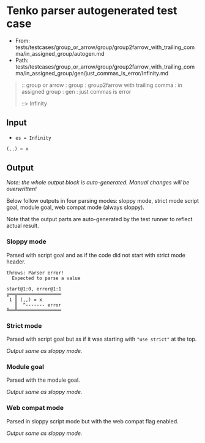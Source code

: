 # Tenko parser autogenerated test case

- From: tests/testcases/group_or_arrow/group/group2farrow_with_trailing_comma/in_assigned_group/autogen.md
- Path: tests/testcases/group_or_arrow/group/group2farrow_with_trailing_comma/in_assigned_group/gen/just_commas_is_error/Infinity.md

> :: group or arrow : group : group2farrow with trailing comma : in assigned group : gen : just commas is error
>
> ::> Infinity

## Input

- `es = Infinity`

`````js
(,,) = x
`````

## Output

_Note: the whole output block is auto-generated. Manual changes will be overwritten!_

Below follow outputs in four parsing modes: sloppy mode, strict mode script goal, module goal, web compat mode (always sloppy).

Note that the output parts are auto-generated by the test runner to reflect actual result.

### Sloppy mode

Parsed with script goal and as if the code did not start with strict mode header.

`````
throws: Parser error!
  Expected to parse a value

start@1:0, error@1:1
╔══╦════════════════
 1 ║ (,,) = x
   ║  ^------- error
╚══╩════════════════

`````

### Strict mode

Parsed with script goal but as if it was starting with `"use strict"` at the top.

_Output same as sloppy mode._

### Module goal

Parsed with the module goal.

_Output same as sloppy mode._

### Web compat mode

Parsed in sloppy script mode but with the web compat flag enabled.

_Output same as sloppy mode._
